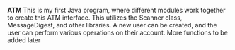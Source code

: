 **ATM**
This is my first Java program, where different modules work together to create this ATM interface. This utilizes the Scanner class, MessageDigest, and other libraries. A new user can be created, and the user can perform various operations on their account. More functions to be added later
